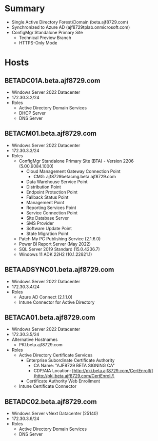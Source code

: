 # Summary

- Single Active Directory Forest/Domain (beta.ajf8729.com)
- Synchronized to Azure AD (ajf8729tplab.onmicrosoft.com)
- ConfigMgr Standalone Primary Site
  - Technical Preview Branch
  - HTTPS-Only Mode

# Hosts

## BETADC01A.beta.ajf8729.com

- Windows Server 2022 Datacenter
- 172.30.3.2/24
- Roles
  - Active Directory Domain Services
  - DHCP Server
  - DNS Server

## BETACM01.beta.ajf8729.com

- Windows Server 2022 Datacenter
- 172.30.3.3/24
- Roles
  - ConfigMgr Standalone Primary Site (BTA) - Version 2206 (5.00.9084.1000)
    - Cloud Management Gateway Connection Point
      - CMG: ajf8729betacmg.beta.ajf8729.com
    - Data Warehouse Service Point
    - Distribution Point
    - Endpoint Protection Point
    - Fallback Status Point
    - Management Point
    - Reporting Services Point
    - Service Connection Point
    - Site Database Server
    - SMS Provider
    - Software Update Point
    - State Migration Point
  - Patch My PC Publishing Service (2.1.6.0)
  - Power BI Report Server (May 2022)
  - SQL Server 2019 Standard (15.0.4236.7)
  - Windows 11 ADK 22H2 (10.1.22621.1)

## BETAADSYNC01.beta.ajf8729.com

- Windows Server 2022 Datacenter
- 172.30.3.4/24
- Roles
  - Azure AD Connect (2.1.1.0)
  - Intune Connector for Active Directory

## BETACA01.beta.ajf8729.com

- Windows Server 2022 Datacenter
- 172.30.3.5/24
- Alternative Hostnames
  - PKI.beta.ajf8729.com
- Roles
  - Active Directory Certificate Services
    - Enterprise Subordinate Certificate Authority
      - CA Name: "AJF8729 BETA SIGNING CA"
      - CDP/AIA Location: [http://pki.beta.ajf8729.com/CertEnroll/](http://pki.beta.ajf8729.com/CertEnroll/)
    - Certificate Authority Web Enrollment
  - Intune Certificate Connector

## BETADC02.beta.ajf8729.com

- Windows Server vNext Datacenter (25140)
- 172.30.3.6/24
- Roles
  - Active Directory Domain Services
  - DNS Server
